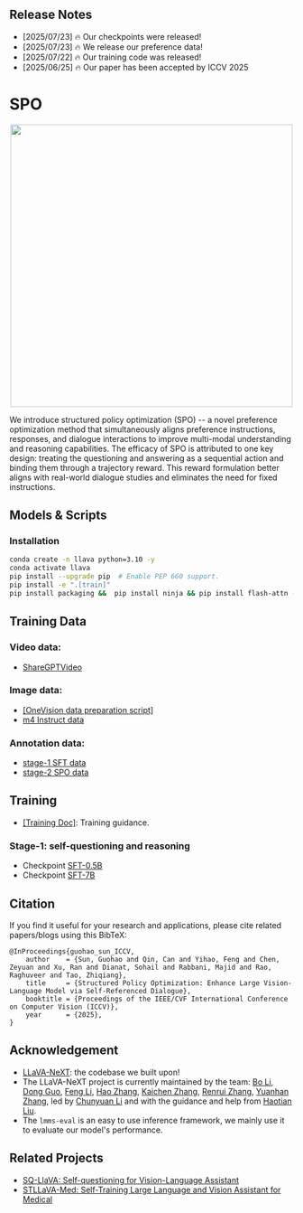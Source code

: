## Release Notes
- [2025/07/23] 🔥 Our checkpoints were released!
- [2025/07/23] 🔥 We release our preference data!
- [2025/07/22] 🔥 Our training code was released!
- [2025/06/25] 🔥 Our paper has been accepted by ICCV 2025



# SPO

<p align="center">
  <img src="./docs/coverimage.jpg" width="500px"> <br>
</p>

We introduce structured policy optimization (SPO) -- a novel preference optimization method that simultaneously aligns preference instructions, responses, and dialogue interactions to improve multi-modal understanding and reasoning capabilities. The efficacy of SPO is attributed to one key design:
treating the questioning and answering as a sequential action and binding them through a trajectory reward. This reward formulation better aligns with real-world dialogue studies and eliminates the need for fixed instructions. 



## Models & Scripts

### Installation

```bash
conda create -n llava python=3.10 -y
conda activate llava
pip install --upgrade pip  # Enable PEP 660 support.
pip install -e ".[train]"
pip install packaging &&  pip install ninja && pip install flash-attn --no-build-isolation --no-cache-dir # if flash-attention install error
```

## Training Data

### Video data: 
- [ShareGPTVideo](https://huggingface.co/datasets/ShareGPTVideo/train_video_and_instruction)

### Image data: 
- [[OneVision data preparation script]](https://github.com/heliossun/Structure-Policy-Optimization/blob/main/scripts/prepare_trainData/getData.py) 
- [m4 Instruct data](https://huggingface.co/datasets/lmms-lab/M4-Instruct-Data)

### Annotation data: 
- [stage-1 SFT data](https://huggingface.co/datasets/ZachSun/video-lvlm-data/blob/main/ours_interleave_iv.json) 
- [stage-2 SPO data](https://huggingface.co/datasets/ZachSun/video-lvlm-data/blob/main/merge_prefQA_7B_14500.json)

## Training
- [[Training Doc]](https://github.com/heliossun/Structure-Policy-Optimization/blob/main/scripts/train/README.md): Training guidance.

### Stage-1: self-questioning and reasoning

- Checkpoint [SFT-0.5B](https://huggingface.co/ZachSun/sqllava-qwen-0.5b-interleave)
- Checkpoint [SFT-7B](https://huggingface.co/ZachSun/sqllava-qwen-7b-interleave)

<!-- ### Stage-2: Structured preference optimization

- Checkpoint [SPO-0.5B](https://huggingface.co/ZachSun/SPO-LLaVA-OV-0.5B)
- Checkpoint [SPO-7B](https://huggingface.co/ZachSun/SPO-LLaVA-OV-7B) -->

## Citation

If you find it useful for your research and applications, please cite related papers/blogs using this BibTeX:
```
@InProceedings{guohao_sun_ICCV,
    author    = {Sun, Guohao and Qin, Can and Yihao, Feng and Chen, Zeyuan and Xu, Ran and Dianat, Sohail and Rabbani, Majid and Rao, Raghuveer and Tao, Zhiqiang},
    title     = {Structured Policy Optimization: Enhance Large Vision-Language Model via Self-Referenced Dialogue},
    booktitle = {Proceedings of the IEEE/CVF International Conference on Computer Vision (ICCV)},
    year      = {2025},
}
```

## Acknowledgement

- [LLaVA-NeXT](https://github.com/lm-sys/FastChat): the codebase we built upon!
- The LLaVA-NeXT project is currently maintained by the team: [Bo Li](https://brianboli.com/), [Dong Guo](https://www.linkedin.com/in/dongguoset/), [Feng Li](https://scholar.google.com/citations?hl=zh-CN&user=ybRe9GcAAAAJ&view_op=list_works&sortby=pubdate), [Hao Zhang](https://scholar.google.com/citations?user=B8hPxMQAAAAJ&hl=en), [Kaichen Zhang](https://www.linkedin.com/in/kaichen-zhang-014b17219/?originalSubdomain=sg), [Renrui Zhang](https://zrrskywalker.github.io/), [Yuanhan Zhang](https://zhangyuanhan-ai.github.io/), led by [Chunyuan Li](https://chunyuan.li/) and with the guidance and help from [Haotian Liu](https://hliu.cc/).
- The `lmms-eval` is an easy to use inference framework, we mainly use it to evaluate our model's performance.

## Related Projects

- [SQ-LlaVA: Self-questioning for Vision-Language Assistant](https://github.com/heliossun/SQ-LLaVA)
- [STLLaVA-Med: Self-Training Large Language and Vision Assistant for Medical](https://github.com/heliossun/STLLaVA-Med)
